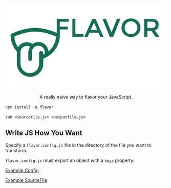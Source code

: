 <p align="center">
  <img alt="flavor" src="./logo.png" width="546">
</p>

<p align="center">
  A really naive way to flavor your JavaScript.
</p>

`npm install -g flavor`

`suh <sourcefile.js> <outputfile.js>`

## Write JS How You Want

Specify a `flavor.config.js` file in the directory of the file you want to transform.

`flavor.config.js` must export an object with a `keys` property.

[Example Config](./example/flavor.config.js)

[Example SourceFile](./example/target.js)
